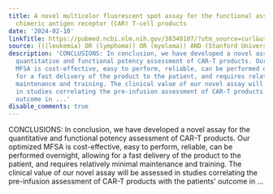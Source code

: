 ```yaml
---
title: A novel multicolor fluorescent spot assay for the functional assessment of
  chimeric antigen receptor (CAR) T-cell products
date: '2024-02-10'
linkTitle: https://pubmed.ncbi.nlm.nih.gov/38340107/?utm_source=curl&utm_medium=rss&utm_campaign=pubmed-2&utm_content=1Rkszs2HVZ2RHP33OibaNFew6VK-LzjJWTD4GwmLlk8B-wCceh&fc=20220923065203&ff=20240210170559&v=2.18.0
source: (((leukemia) OR (lymphoma)) OR (myeloma)) AND (Stanford University[Affiliation])
description: 'CONCLUSIONS: In conclusion, we have developed a novel assay for the
  quantitative and functional potency assessment of CAR-T products. Our optimized
  MFSA is cost-effective, easy to perform, reliable, can be performed overnight, allowing
  for a fast delivery of the product to the patient, and requires relatively minimal
  maintenance and training. The clinical value of our novel assay will be assessed
  in studies correlating the pre-infusion assessment of CAR-T products with the patients''
  outcome in ...'
disable_comments: true
---
```

CONCLUSIONS: In conclusion, we have developed a novel assay for the quantitative and functional potency assessment of CAR-T products. Our optimized MFSA is cost-effective, easy to perform, reliable, can be performed overnight, allowing for a fast delivery of the product to the patient, and requires relatively minimal maintenance and training. The clinical value of our novel assay will be assessed in studies correlating the pre-infusion assessment of CAR-T products with the patients' outcome in ...